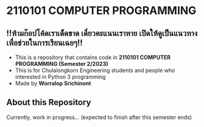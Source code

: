 # 2110101 COMPUTER PROGRAMMING
## !!ห้ามก๊อปโค้ดเราเด็ดขาด เดี๋ยวคะแนนเราหาย เปิดให้ดูเป็นแนวทางเพื่อช่วยในการเรียนเฉยๆ!!
- This is a repository that contains code in **2110101 COMPUTER PROGRAMMING (Semester 2/2023)**
- This is for Chulalongkorn Engineering students and people who interested in Python 3 programming
- Made by **Worralop Srichinont**

## About this Repository
Currently, work in progress... (expected to finish after this semester ends)

